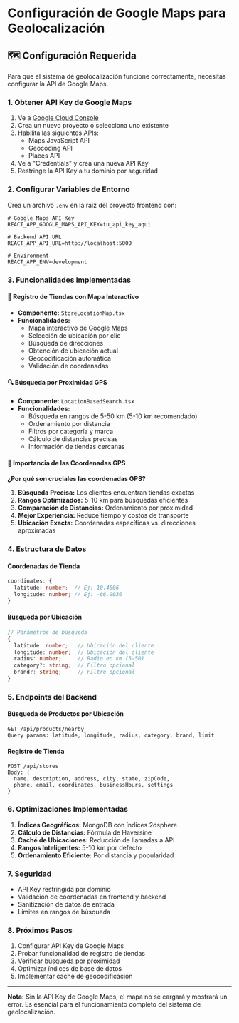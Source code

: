 # Configuración de Google Maps para Geolocalización

## 🗺️ Configuración Requerida

Para que el sistema de geolocalización funcione correctamente, necesitas configurar la API de Google Maps.

### 1. Obtener API Key de Google Maps

1. Ve a [Google Cloud Console](https://console.cloud.google.com/)
2. Crea un nuevo proyecto o selecciona uno existente
3. Habilita las siguientes APIs:
   - Maps JavaScript API
   - Geocoding API
   - Places API
4. Ve a "Credentials" y crea una nueva API Key
5. Restringe la API Key a tu dominio por seguridad

### 2. Configurar Variables de Entorno

Crea un archivo `.env` en la raíz del proyecto frontend con:

```env
# Google Maps API Key
REACT_APP_GOOGLE_MAPS_API_KEY=tu_api_key_aqui

# Backend API URL
REACT_APP_API_URL=http://localhost:5000

# Environment
REACT_APP_ENV=development
```

### 3. Funcionalidades Implementadas

#### 🏪 Registro de Tiendas con Mapa Interactivo
- **Componente:** `StoreLocationMap.tsx`
- **Funcionalidades:**
  - Mapa interactivo de Google Maps
  - Selección de ubicación por clic
  - Búsqueda de direcciones
  - Obtención de ubicación actual
  - Geocodificación automática
  - Validación de coordenadas

#### 🔍 Búsqueda por Proximidad GPS
- **Componente:** `LocationBasedSearch.tsx`
- **Funcionalidades:**
  - Búsqueda en rangos de 5-50 km (5-10 km recomendado)
  - Ordenamiento por distancia
  - Filtros por categoría y marca
  - Cálculo de distancias precisas
  - Información de tiendas cercanas

#### 📍 Importancia de las Coordenadas GPS

**¿Por qué son cruciales las coordenadas GPS?**

1. **Búsqueda Precisa:** Los clientes encuentran tiendas exactas
2. **Rangos Optimizados:** 5-10 km para búsquedas eficientes
3. **Comparación de Distancias:** Ordenamiento por proximidad
4. **Mejor Experiencia:** Reduce tiempo y costos de transporte
5. **Ubicación Exacta:** Coordenadas específicas vs. direcciones aproximadas

### 4. Estructura de Datos

#### Coordenadas de Tienda
```typescript
coordinates: {
  latitude: number;  // Ej: 10.4806
  longitude: number; // Ej: -66.9036
}
```

#### Búsqueda por Ubicación
```typescript
// Parámetros de búsqueda
{
  latitude: number;   // Ubicación del cliente
  longitude: number;  // Ubicación del cliente
  radius: number;     // Radio en km (5-50)
  category?: string;  // Filtro opcional
  brand?: string;     // Filtro opcional
}
```

### 5. Endpoints del Backend

#### Búsqueda de Productos por Ubicación
```
GET /api/products/nearby
Query params: latitude, longitude, radius, category, brand, limit
```

#### Registro de Tienda
```
POST /api/stores
Body: {
  name, description, address, city, state, zipCode,
  phone, email, coordinates, businessHours, settings
}
```

### 6. Optimizaciones Implementadas

1. **Índices Geográficos:** MongoDB con índices 2dsphere
2. **Cálculo de Distancias:** Fórmula de Haversine
3. **Caché de Ubicaciones:** Reducción de llamadas a API
4. **Rangos Inteligentes:** 5-10 km por defecto
5. **Ordenamiento Eficiente:** Por distancia y popularidad

### 7. Seguridad

- API Key restringida por dominio
- Validación de coordenadas en frontend y backend
- Sanitización de datos de entrada
- Límites en rangos de búsqueda

### 8. Próximos Pasos

1. Configurar API Key de Google Maps
2. Probar funcionalidad de registro de tiendas
3. Verificar búsqueda por proximidad
4. Optimizar índices de base de datos
5. Implementar caché de geocodificación

---

**Nota:** Sin la API Key de Google Maps, el mapa no se cargará y mostrará un error. Es esencial para el funcionamiento completo del sistema de geolocalización.

